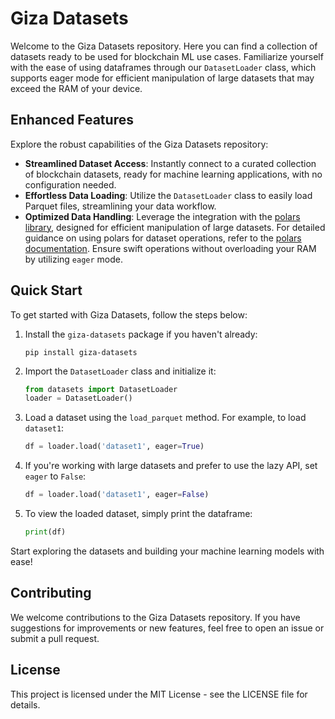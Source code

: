 # Giza Datasets

Welcome to the Giza Datasets repository. Here you can find a collection of datasets ready to be used for blockchain ML use cases. Familiarize yourself with the ease of using dataframes through our `DatasetLoader` class, which supports eager mode for efficient manipulation of large datasets that may exceed the RAM of your device.

## Enhanced Features

Explore the robust capabilities of the Giza Datasets repository:

- **Streamlined Dataset Access**: Instantly connect to a curated collection of blockchain datasets, ready for machine learning applications, with no configuration needed.
- **Effortless Data Loading**: Utilize the `DatasetLoader` class to easily load Parquet files, streamlining your data workflow.
- **Optimized Data Handling**: Leverage the integration with the [polars library](https://www.pola.rs/), designed for efficient manipulation of large datasets. For detailed guidance on using polars for dataset operations, refer to the [polars documentation](https://docs.pola.rs/py-polars/). Ensure swift operations without overloading your RAM by utilizing `eager` mode.

## Quick Start

To get started with Giza Datasets, follow the steps below:

1. Install the `giza-datasets` package if you haven't already:
   ```
   pip install giza-datasets
   ```
2. Import the `DatasetLoader` class and initialize it:
   ```python
   from datasets import DatasetLoader
   loader = DatasetLoader()
   ```
3. Load a dataset using the `load_parquet` method. For example, to load `dataset1`:
   ```python
   df = loader.load('dataset1', eager=True)
   ```
4. If you're working with large datasets and prefer to use the lazy API, set `eager` to `False`:
   ```python
   df = loader.load('dataset1', eager=False)
   ```
5. To view the loaded dataset, simply print the dataframe:
   ```python
   print(df)
   ```

Start exploring the datasets and building your machine learning models with ease!

## Contributing

We welcome contributions to the Giza Datasets repository. If you have suggestions for improvements or new features, feel free to open an issue or submit a pull request.

## License

This project is licensed under the MIT License - see the LICENSE file for details.
